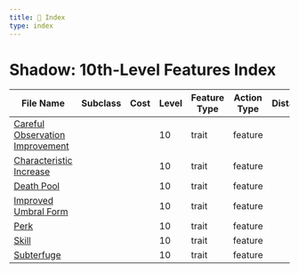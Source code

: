 ```yaml
---
title: 📑 Index
type: index
---
```


# Shadow: 10th-Level Features Index

| File Name                                                                 | Subclass | Cost | Level | Feature Type | Action Type | Distance | Target |
| ------------------------------------------------------------------------- | -------- | ---- | ----- | ------------ | ----------- | -------- | ------ |
| [Careful Observation Improvement](../Careful%20Observation%20Improvement) |          |      | 10    | trait        | feature     |          |        |
| [Characteristic Increase](../Characteristic%20Increase)                   |          |      | 10    | trait        | feature     |          |        |
| [Death Pool](../Death%20Pool)                                             |          |      | 10    | trait        | feature     |          |        |
| [Improved Umbral Form](../Improved%20Umbral%20Form)                       |          |      | 10    | trait        | feature     |          |        |
| [Perk](../Perk)                                                           |          |      | 10    | trait        | feature     |          |        |
| [Skill](../Skill)                                                         |          |      | 10    | trait        | feature     |          |        |
| [Subterfuge](../Subterfuge)                                               |          |      | 10    | trait        | feature     |          |        |
